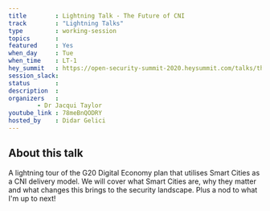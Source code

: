 ```yaml
---
title        : Lightning Talk - The Future of CNI 
track        : "Lightning Talks"
type         : working-session
topics       : 
featured     : Yes
when_day     : Tue
when_time    : LT-1
hey_summit   : https://open-security-summit-2020.heysummit.com/talks/the-future-of-cni/
session_slack:
status       : 
description  :
organizers   :  
        - Dr Jacqui Taylor
youtube_link : 78meBnQODRY
hosted_by    : Didar Gelici
---
```


## About this talk

A lightning tour of the G20 Digital Economy plan that utilises Smart Cities as a CNI delivery model.
We will cover what Smart Cities are, why they matter and what changes this brings to the security landscape.
Plus a nod to what I'm up to next!
